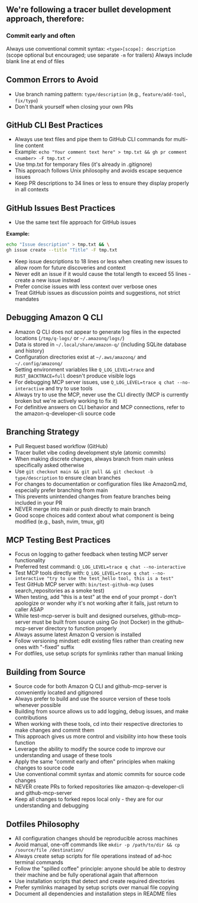 ## We're following a tracer bullet development approach, therefore:

### Commit early and often
Always use conventional commit syntax: `<type>[scope]: description` (scope optional but encouraged; use separate `-m` for trailers)
Always include blank line at end of files

## Common Errors to Avoid
- Use branch naming pattern: `type/description` (e.g., `feature/add-tool`, `fix/typo`)
- Don't thank yourself when closing your own PRs

## GitHub CLI Best Practices
- Always use text files and pipe them to GitHub CLI commands for multi-line content
- Example: `echo "Your comment text here" > tmp.txt && gh pr comment <number> -F tmp.txt` ✓
- Use tmp.txt for temporary files (it's already in .gitignore)
- This approach follows Unix philosophy and avoids escape sequence issues
- Keep PR descriptions to 34 lines or less to ensure they display properly in all contexts

## GitHub Issues Best Practices
- Use the same text file approach for GitHub issues

**Example:**
```bash
echo "Issue description" > tmp.txt && \
gh issue create --title "Title" -F tmp.txt
```
- Keep issue descriptions to 18 lines or less when creating new issues to allow room for future discoveries and context
- Never edit an issue if it would cause the total length to exceed 55 lines - create a new issue instead
- Prefer concise issues with less context over verbose ones
- Treat GitHub issues as discussion points and suggestions, not strict mandates

## Debugging Amazon Q CLI
- Amazon Q CLI does not appear to generate log files in the expected locations (`/tmp/q-logs/` or `~/.amazonq/logs/`)
- Data is stored in `~/.local/share/amazon-q/` (including SQLite database and history)
- Configuration directories exist at `~/.aws/amazonq/` and `~/.config/amazonq/`
- Setting environment variables like `Q_LOG_LEVEL=trace` and `RUST_BACKTRACE=full` doesn't produce visible logs
- For debugging MCP server issues, use `Q_LOG_LEVEL=trace q chat --no-interactive` and try to use tools
- Always try to use the MCP, never use the CLI directly (MCP is currently broken but we're actively working to fix it)
- For definitive answers on CLI behavior and MCP connections, refer to the amazon-q-developer-cli source code
  
## Branching Strategy
- Pull Request based workflow (GitHub)
- Tracer bullet vibe coding development style (atomic commits)
- When making discrete changes, always branch from main unless specifically asked otherwise
- Use `git checkout main && git pull && git checkout -b type/description` to ensure clean branches
- For changes to documentation or configuration files like AmazonQ.md, especially prefer branching from main
- This prevents unintended changes from feature branches being included in your PR
- NEVER merge into main or push directly to main branch
- Good scope choices add context about what component is being modified (e.g., bash, nvim, tmux, git)

## MCP Testing Best Practices
- Focus on logging to gather feedback when testing MCP server functionality
- Preferred test command: `Q_LOG_LEVEL=trace q chat --no-interactive`
- Test MCP tools directly with: `Q_LOG_LEVEL=trace q chat --no-interactive "try to use the test_hello tool, this is a test"`
- Test GitHub MCP server with: `bin/test-github-mcp` (uses search_repositories as a smoke test)
- When testing, add "this is a test" at the end of your prompt - don't apologize or wonder why it's not working after it fails, just return to caller ASAP
- While test-mcp-server is built and designed ourselves, github-mcp-server must be built from source using Go (not Docker) in the github-mcp-server directory to function properly
- Always assume latest Amazon Q version is installed
- Follow versioning mindset: edit existing files rather than creating new ones with "-fixed" suffix
- For dotfiles, use setup scripts for symlinks rather than manual linking

## Building from Source
- Source code for both Amazon Q CLI and github-mcp-server is conveniently located and gitignored
- Always prefer to build and use the source version of these tools whenever possible
- Building from source allows us to add logging, debug issues, and make contributions
- When working with these tools, cd into their respective directories to make changes and commit them
- This approach gives us more control and visibility into how these tools function
- Leverage the ability to modify the source code to improve our understanding and usage of these tools
- Apply the same "commit early and often" principles when making changes to source code
- Use conventional commit syntax and atomic commits for source code changes
- NEVER create PRs to forked repositories like amazon-q-developer-cli and github-mcp-server
- Keep all changes to forked repos local only - they are for our understanding and debugging
## Dotfiles Philosophy
- All configuration changes should be reproducible across machines
- Avoid manual, one-off commands like `mkdir -p /path/to/dir && cp /source/file /destination/`
- Always create setup scripts for file operations instead of ad-hoc terminal commands
- Follow the "spilled coffee" principle: anyone should be able to destroy their machine and be fully operational again that afternoon
- Use installation scripts that detect and create required directories
- Prefer symlinks managed by setup scripts over manual file copying
- Document all dependencies and installation steps in README files
